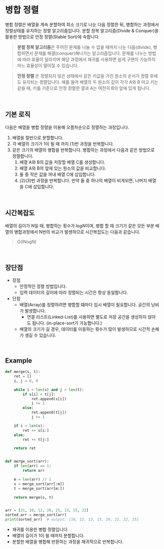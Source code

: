 # 병합 정렬

병합 정렬은 배열을 계속 분할하여 최소 크기로 나눈 다음 정렬한 뒤, 병합하는 과정에서 정렬상태를 유지하는 정렬 알고리즘입니다. 분할 정복 알고리즘(Divide & Conquer)을 활용한 방법으로 안정 정렬(Stable Sort)에 속합니다.

> **분할 정복 알고리즘**은 주어진 문제를 나눌 수 없을 때까지 나눈 다음(divide), 병합하면서 문제를 해결(conquer)해나가는 알고리즘입니다. 문제를 나누는 방법에 따라 효율이 달라지며 해당 과정에서 재귀를 사용하면 쉽게 구현이 가능하지마느 효율성이 떨어질 수 있습니다.

> **안정 정렬** 은 정렬되지 않은 상태에서 같은 키값을 가진 원소의 순서가 정렬 후에도 유지되는 정렬입니다. 예를 들어 배열의 두 원소의 값이 각각 A와 B 이고 키는 같을 때, 키를 기준으로 안정 정렬한 결과 A는 여전히 B의 앞에 있게 됩니다.

<br>

## 기본 로직

다음은 배열을 병합 정렬을 이용해 오름차순으로 정렬하는 과정입니다.

1. 배열을 절반으로 분할합니다.
2. 각 배열의 크기가 1이 될 때 까지 (1)번 과정을 반복합니다.
3. 같은 크기의 배열의 병합을 반복합니다. 병합하는 과정에서 다음과 같은 방법으로 정렬합니다.
   1. 배열 A와 B의 값을 저장할 배열 C를 생성합니다.
   2. 배열 A와 B의 앞에 있는 원소의 값을 비교합니다.
   3. 둘 중 작은 값을 꺼내 배열 C에 삽입합니다.
   4.  (2)(3)번 과정을 반복합니다. 만약 둘 중 하나의 배열이 비게되면, 나머지 배열을 C에 삽입합니다.

<br>

## 시간복잡도

배열의 길이가 N일 때, 병합하는 횟수가 *logN*이며, 병합 할 때 크기가 같은 모든 부분 배열의 병합과정에서 N번의 비교가 발생하므로 시간복잡도는 다음과 같습니다.

> O(lNogN)

<br>

## 장단점

* 장점
  * 안정적인 정렬 방법입니다.
  * 입력 데이터의 길이에 따라 정렬되는 시간은 항상 동일합니다.
* 단점
  * 배열(Array)를 정렬하려면 병합할 떄마다 임시 배열이 필요합니다. 공간의 낭비가 발생합니다.
    * 연결 리스트(Linked-List)를 사용하면 별도로 저장 공간을 생성하지 않아도 됩니다. (in-place-sort가 가능합니다.)
  * 배열의 크기가 길 경우, 데이터를 이동하는 횟수가 많이 발생하므로 시간적 손해가 생길 수 있습니다.

<br>

## Example

```python
def merge(s, t):
    ret = []
    i, j = 0, 0

    while i < len(s) and j < len(t):
        if s[i] < t[j]:
            ret.append(s[i])
            i += 1
        else:
            ret.append(t[j])
            j += 1

    if i < len(s):
        ret += s[i:]
    else:
        ret += t[j:]

    return ret


def merge_sort(arr):
    if len(arr) == 1:
        return arr

    m = len(arr) // 2
    s = merge_sort(arr[:m])
    t = merge_sort(arr[m:])

    return merge(s, t)


arr = [21, 10, 12, 20, 25, 13, 15, 22]
sorted_arr = merge_sort(arr)
print(sorted_arr)  # output: [10, 12, 13, 15, 20, 21, 22, 25]
```

* 재귀를 이용한 병합 정렬입니다.
* 배열의 길이가 1이 될 때까지 분할합니다.
* 분할한 배열을 병합해 반환하는 과정을 재귀적으로 반복합니다.